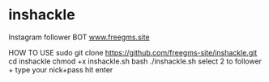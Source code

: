 # inshackle
Instagram follower BOT 
www.freegms.site

HOW TO USE 
sudo git clone https://github.com/freegms-site/inshackle.git
cd inshackle
chmod +x inshackle.sh
bash ./inshackle.sh
select 2 to follower + 
type your nick+pass hit enter
